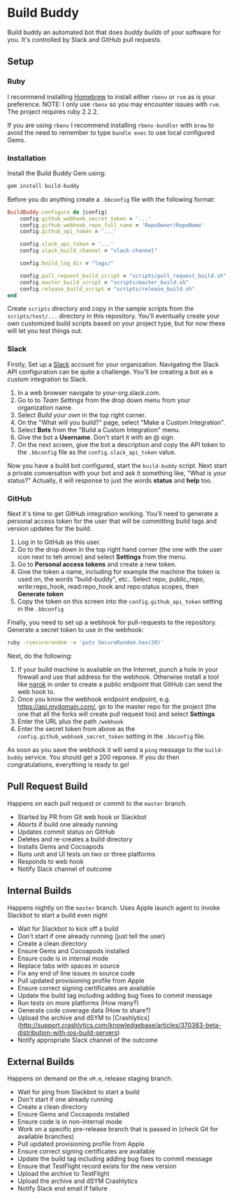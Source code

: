# Build Buddy

Build buddy an automated bot that does _buddy builds_ of your software for you.  It's controlled by Slack and GitHub pull requests.

## Setup

### Ruby

I recommend installing [Homebrew](http://brew.sh) to install either `rbenv` or `rvm` as is your preference.  NOTE: I only use `rbenv` so you may encounter issues with `rvm`.  The project requires ruby 2.2.2.

If you are using `rbenv` I recommend installing `rbenv-bundler` with `brew` to avoid the need to remember to type `bundle exec` to use local configured Gems.

### Installation

Install the Build Buddy Gem using:

```bash
gem install build-buddy
```

Before you do anything create a `.bbconfig` file with the following format:

```ruby
BuildBuddy.configure do |config|
    config.github_webhook_secret_token = '...'
    config.github_webhook_repo_full_name = 'RepoOwner/RepoName'
    config.github_api_token = '...'

    config.slack_api_token = '...'
    config.slack_build_channel = "slack-channel"

    config.build_log_dir = "logs/"

    config.pull_request_build_script = "scripts/pull_request_build.sh"
    config.master_build_script = "scripts/master_build.sh"
    config.release_build_script = "scripts/release_build.sh"
end
```

Create `scripts` directory and copy in the sample scripts from the `scripts/test/...` directory in this repository.  You'll eventually create your own customized build scripts based on your project type, but for now these will let you test things out.

### Slack

Firstly, Set up a [Slack](https://slack.com) account for your organization. Navigating the Slack API configuration can be quite a challenge.  You'll be creating a bot as a custom integration to Slack.

1. In a web browser navigate to your-org.slack.com.
2. Go to to _Team Settings_ from the drop down menu from your organization name.
3. Select _Build your own_ in the top right corner.
4. On the "What will you build?" page, select "Make a Custom Integration".
5. Select **Bots** from the "Build a Custom Integration" menu.
6. Give the bot a **Username**.  Don't start it with an @ sign.
7. On the next screen, give the bot a description and copy the API token to the `.bbconfig` file as the `config.slack_api_token` value.

Now you have a build bot configured, start the `build-buddy` script. Next start a private conversation with your bot and ask it something like, "What is your status?"  Actually, it will response to just the words **status** and **help** too.

### GitHub

Next it's time to get GitHub integration working.  You'll need to generate a personal access token for the user that will be committing build tags and version updates for the build.  

1. Log in to GitHub as this user.  
2. Go to the drop down in the top right hand corner (the one with the user icon next to teh arrow) and select **Settings** from the menu.
3. Go to **Personal access tokens** and create a new token.
4. Give the token a name, including for example the machine the token is used on, the words "build-buddy", etc.. Select repo, public_repo, write:repo_hook, read:repo_hook and repo:status scopes, then **Generate token**
5. Copy the token on this screen into the `config.github_api_token` setting in the `.bbconfig`

Finally, you need to set up a webhook for pull-requests to the repository.  Generate a secret token to use in the webhook:

```bash
ruby -rsecurerandom -e 'puts SecureRandom.hex(20)'
```
 
Next, do the following:

1. If your build machine is available on the Internet, punch a hole in your firewall and use that address for the webhook.  Otherwise install a tool like [ngrok](http://ngrok.com) in order to create a public endpoint that GitHub can send the web hook to.
2. Once you know the webhook endpoint endpoint, e.g. https://api.mydomain.com/, go to the master repo for the project (the one that all the forks will create pull request too) and select **Settings**
3. Enter the URL plus the path `/webhook`
4. Enter the secret token from above as the `config.github_webhook_secret_token` setting in the `.bbconfig` file.

As soon as you save the webhook it will send a `ping` message to the `build-buddy` service.  You should get a 200 reponse.  If you do then congratulations, everything is ready to go!

## Pull Request Build

Happens on each pull request or commit to the `master` branch.

- Started by PR from Git web hook or Slackbot
- Aborts if build one already running
- Updates commit status on GitHub
- Deletes and re-creates a build directory
- Installs Gems and Cocoapods
- Runs unit and UI tests on two or three platforms
- Responds to web hook
- Notify Slack channel of outcome

## Internal Builds

Happens nightly on the `master` branch.
Uses Apple launch agent to invoke Slackbot to start a build even night

- Wait for Slackbot to kick off a build
- Don't start if one already running (just tell the user)
- Create a clean directory
- Ensure Gems and Cocoapods installed
- Ensure code is in internal mode
- Replace tabs with spaces in source
- Fix any end of line issues in source code
- Pull updated provisioning profile from Apple
- Ensure correct signing certificates are available
- Update the build tag including adding bug fixes to commit message
- Run tests on more platforms (How many?)
- Generate code coverage data (How to share?)
- Upload the archive and dSYM to [Crashlytics] (http://support.crashlytics.com/knowledgebase/articles/370383-beta-distribution-with-ios-build-servers)
- Notify appropriate Slack channel of the outcome

## External Builds

Happens on demand on the `vM.m`, release staging branch.

- Wait for ping from Slackbot to start a build
- Don't start if one already running
- Create a clean directory
- Ensure Gems and Cocoapods installed
- Ensure code is in non-internal mode
- Work on a specific pre-release branch that is passed in (check Git for available branches)
- Pull updated provisioning profile from Apple
- Ensure correct signing certificates are available
- Update the build tag including adding bug fixes to commit message
- Ensure that TestFlight record exists for the new version
- Upload the archive to TestFlight
- Upload the archive and dSYM Crashlytics
- Notify Slack end email if failure
